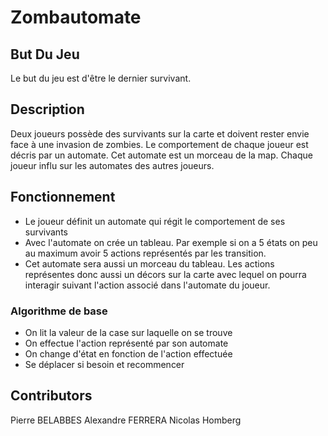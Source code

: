 # Zombautomate

## But Du Jeu  

Le but du jeu est d'être le dernier survivant.

## Description 

Deux joueurs possède des survivants sur la carte et doivent rester envie face à une invasion de zombies.
Le comportement de chaque joueur est décris par un automate.
Cet automate est un morceau de la map.
Chaque joueur influ sur les automates des autres joueurs.

## Fonctionnement 

* Le joueur définit un automate qui régit le comportement de ses survivants
* Avec l'automate on crée un tableau. Par exemple si on a 5 états on peu au maximum avoir 5 actions représentés par les transition.
* Cet automate sera aussi un morceau du tableau. Les actions représentes donc aussi un décors sur la carte avec lequel on pourra interagir suivant l'action associé dans l'automate du joueur.


### Algorithme de base 

* On lit la valeur de la case sur laquelle on se trouve
* On effectue l'action représenté par son automate 
* On change d'état en fonction de l'action effectuée
* Se déplacer si besoin et recommencer


## Contributors

Pierre BELABBES
Alexandre FERRERA
Nicolas Homberg
